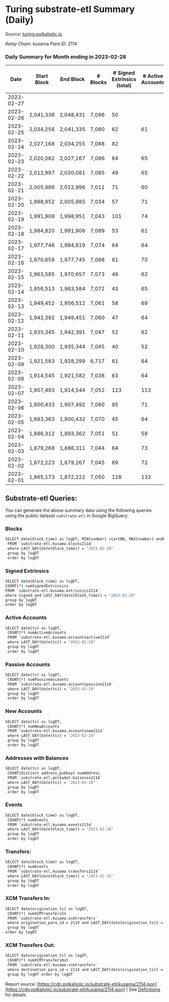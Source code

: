 # Turing substrate-etl Summary (Daily)

_Source_: [turing.polkaholic.io](https://turing.polkaholic.io)

*Relay Chain*: kusama
*Para ID*: 2114



### Daily Summary for Month ending in 2023-02-28


| Date | Start Block | End Block | # Blocks | # Signed Extrinsics (total) | # Active Accounts | # Passive | # New | # Addresses with Balances | # Events | # Transfers | # XCM Transfers In | # XCM Transfers Out | Issues | 
| ---- | ----------- | --------- | -------- | --------------------------- | ----------------- | --------- | ----- | ------------------------- | -------- | ----------- | ------------------ | ------------------- | ------ |
| 2023-02-27 |  |  |  |  |  |  |  |  |  |   |   |   |  |
| 2023-02-26 | 2,041,336 | 2,048,431 | 7,096 | 50 |  |  |  | 7,583 | 100,476 | 6  |   |   |  |
| 2023-02-25 | 2,034,256 | 2,041,335 | 7,080 | 62 | 61 | 2 |  | 7,583 | 100,343 | 8  |   |   |  |
| 2023-02-24 | 2,027,168 | 2,034,255 | 7,088 | 82 |  |  |  | 7,583 | 93,254 | 5  |   |   |  |
| 2023-02-23 | 2,020,082 | 2,027,167 | 7,086 | 64 | 65 | 2 |  | 7,581 | 100,223 | 12  |   | 6  |  |
| 2023-02-22 | 2,012,997 | 2,020,081 | 7,085 | 49 | 65 | 2 | 1 | 7,581 | 100,079 | 7  |   | 3  |  |
| 2023-02-21 | 2,005,986 | 2,012,996 | 7,011 | 71 | 60 | 3 | 2 | 7,580 | 99,966 | 13  | 2  | 6  |  |
| 2023-02-20 | 1,998,952 | 2,005,985 | 7,034 | 57 | 71 | 4 |  | 7,579 | 95,966 | 10  | 1  | 4  |  |
| 2023-02-19 | 1,991,909 | 1,998,951 | 7,043 | 101 | 74 | 3 | 1 | 7,579 | 97,269 | 12  | 1  | 8  |  |
| 2023-02-18 | 1,984,820 | 1,991,908 | 7,089 | 53 | 61 | 3 | 2 | 7,578 | 100,344 | 8  | 5  | 3  |  |
| 2023-02-17 | 1,977,746 | 1,984,819 | 7,074 | 64 | 64 | 4 | 3 | 7,576 | 100,349 | 15  | 4  | 5  |  |
| 2023-02-16 | 1,970,658 | 1,977,745 | 7,088 | 61 | 70 | 5 | 3 | 7,574 | 100,484 | 12  | 3  | 6  |  |
| 2023-02-15 | 1,963,585 | 1,970,657 | 7,073 | 49 | 62 | 3 |  | 7,573 | 93,235 | 10  | 1  | 5  |  |
| 2023-02-14 | 1,956,513 | 1,963,584 | 7,072 | 43 | 65 | 3 | 1 | 7,573 | 100,233 | 6  | 1  | 4  |  |
| 2023-02-13 | 1,949,452 | 1,956,512 | 7,061 | 58 | 69 | 2 | 1 | 7,572 | 100,185 | 9  | 4  | 6  |  |
| 2023-02-12 | 1,942,392 | 1,949,451 | 7,060 | 47 | 64 | 2 | 3 | 7,573 | 100,133 | 12  | 6  | 6  |  |
| 2023-02-11 | 1,935,345 | 1,942,391 | 7,047 | 52 | 62 | 2 |  | 7,570 | 97,951 | 3  | 4  | 2  |  |
| 2023-02-10 | 1,928,300 | 1,935,344 | 7,045 | 40 | 52 | 2 |  | 7,570 | 95,115 | 7  |   | 3  |  |
| 2023-02-09 | 1,921,583 | 1,928,299 | 6,717 | 61 | 64 | 10 | 1 | 7,570 | 87,303 | 16  | 2  | 4  |  |
| 2023-02-08 | 1,914,545 | 1,921,582 | 7,038 | 63 | 64 | 3 | 3 | 7,570 | 100,293 | 16  | 3  | 9  |  |
| 2023-02-07 | 1,907,493 | 1,914,544 | 7,052 | 123 | 113 | 10 | 9 | 7,567 | 99,759 | 18  | 2  | 3  |  |
| 2023-02-06 | 1,900,433 | 1,907,492 | 7,060 | 85 | 71 | 7 | 7 | 7,558 | 98,862 | 15  | 2  | 5  |  |
| 2023-02-05 | 1,893,363 | 1,900,432 | 7,070 | 45 | 64 | 2 | 1 | 7,551 | 91,423 | 5  | 4  | 4  |  |
| 2023-02-04 | 1,886,312 | 1,893,362 | 7,051 | 51 | 58 | 2 | 2 | 7,550 | 98,468 | 15  | 4  | 7  |  |
| 2023-02-03 | 1,879,268 | 1,886,311 | 7,044 | 64 | 73 | 2 | 1 | 7,549 | 98,503 | 10  | 2  | 8  |  |
| 2023-02-02 | 1,872,223 | 1,879,267 | 7,045 | 69 | 72 | 4 | 3 | 7,549 | 98,467 | 9  | 3  | 4  |  |
| 2023-02-01 | 1,865,173 | 1,872,222 | 7,050 | 128 | 132 | 71 | 70 | 7,546 | 91,788 | 79  | 3  | 5  |  |

## Substrate-etl Queries:
You can generate the above summary data using the following queries using the public dataset `substrate-etl` in Google BigQuery:

### Blocks
```bash
SELECT date(block_time) as logDT, MIN(number) startBN, MAX(number) endBN, COUNT(*) numBlocks 
 FROM `substrate-etl.kusama.blocks2114`  
 where LAST_DAY(date(block_time)) = "2023-02-28" 
 group by logDT 
 order by logDT
```

### Signed Extrinsics
```bash
SELECT date(block_time) as logDT, 
COUNT(*) numSignedExtrinsics 
FROM `substrate-etl.kusama.extrinsics2114`  
where signed and LAST_DAY(date(block_time)) = "2023-02-28" 
group by logDT 
order by logDT
```

### Active Accounts
```bash
SELECT date(ts) as logDT, 
 COUNT(*) numActiveAccounts 
 FROM `substrate-etl.kusama.accountsactive2114` 
 where LAST_DAY(date(ts)) = "2023-02-28" 
 group by logDT 
 order by logDT
```

### Passive Accounts
```bash
SELECT date(ts) as logDT, 
 COUNT(*) numPassiveAccounts 
 FROM `substrate-etl.kusama.accountspassive2114` 
 where LAST_DAY(date(ts)) = "2023-02-28" 
 group by logDT 
 order by logDT
```

### New Accounts
```bash
SELECT date(ts) as logDT, 
 COUNT(*) numNewAccounts 
 FROM `substrate-etl.kusama.accountsnew2114` 
 where LAST_DAY(date(ts)) = "2023-02-28" 
 group by logDT
 order by logDT
```

### Addresses with Balances
```bash
SELECT date(ts) as logDT,
 COUNT(distinct address_pubkey) numAddress 
 FROM `substrate-etl.polkadot.balances2114` 
 where LAST_DAY(date(ts)) = "2023-02-28" 
 group by logDT 
 order by logDT
```

### Events
```bash
SELECT date(block_time) as logDT, 
 COUNT(*) numEvents 
 FROM `substrate-etl.kusama.events2114` 
 where LAST_DAY(date(block_time)) = "2023-02-28" 
 group by logDT 
 order by logDT
```

### Transfers:
```bash
SELECT date(block_time) as logDT, 
 COUNT(*) numEvents 
 FROM `substrate-etl.kusama.transfers2114` 
 where LAST_DAY(date(block_time)) = "2023-02-28" 
 group by logDT 
 order by logDT
```

### XCM Transfers In:
```bash
SELECT date(origination_ts) as logDT, 
 COUNT(*) numXCMTransfersIn 
 FROM `substrate-etl.kusama.xcmtransfers` 
 where origination_para_id = 2114 and LAST_DAY(date(origination_ts)) = "2023-02-28" 
 group by logDT 
order by logDT
```

### XCM Transfers Out:
```bash
SELECT date(origination_ts) as logDT, 
 COUNT(*) numXCMTransfersOut 
 FROM `substrate-etl.kusama.xcmtransfers` 
 where destination_para_id = 2114 and LAST_DAY(date(origination_ts)) = "2023-02-28" 
 group by logDT order by logDT
```


Report source: [https://cdn.polkaholic.io/substrate-etl/kusama/2114.json](https://cdn.polkaholic.io/substrate-etl/kusama/2114.json) | See [Definitions](/DEFINITIONS.md) for details
